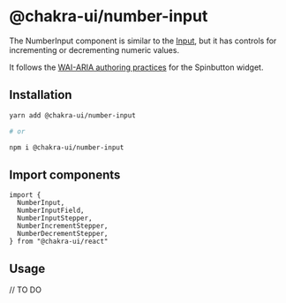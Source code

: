 # @chakra-ui/number-input

The NumberInput component is similar to the [Input](/input), but it has controls
for incrementing or decrementing numeric values.

It follows the
[WAI-ARIA authoring practices](https://www.w3.org/TR/wai-aria-practices-1.1/#spinbutton)
for the Spinbutton widget.

## Installation

```sh
yarn add @chakra-ui/number-input

# or

npm i @chakra-ui/number-input
```

## Import components

```tsx
import {
  NumberInput,
  NumberInputField,
  NumberInputStepper,
  NumberIncrementStepper,
  NumberDecrementStepper,
} from "@chakra-ui/react"
```

## Usage

// TO DO
